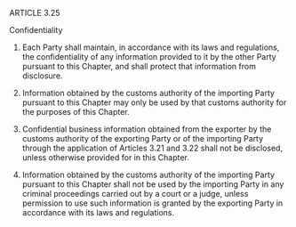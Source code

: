 ARTICLE 3.25


Confidentiality


1.	Each Party shall maintain, in accordance with its laws and regulations, the confidentiality of any information provided to it by the other Party pursuant to this Chapter, and shall protect that information from disclosure.

2.	Information obtained by the customs authority of the importing Party pursuant to this Chapter may only be used by that customs authority for the purposes of this Chapter.

3.	Confidential business information obtained from the exporter by the customs authority of the exporting Party or of the importing Party through the application of Articles 3.21 and 3.22 shall not be disclosed, unless otherwise provided for in this Chapter.
 
4.	Information obtained by the customs authority of the importing Party pursuant to this Chapter shall not be used by the importing Party in any criminal proceedings carried out by a court or a judge, unless permission to use such information is granted by the exporting Party in accordance with its laws and regulations.
